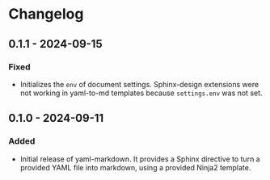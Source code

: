 # Changelog

## 0.1.1 - 2024-09-15
### Fixed
- Initializes the `env` of document settings. Sphinx-design extensions were not working in yaml-to-md templates because `settings.env` was not set.

## 0.1.0 - 2024-09-11
### Added
- Initial release of yaml-markdown. It provides a Sphinx directive to turn a provided YAML file into markdown, using a provided Ninja2 template.